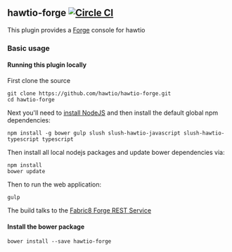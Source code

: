 hawtio-forge [![Circle CI](https://circleci.com/gh/hawtio/hawtio-forge.svg?style=svg)](https://circleci.com/gh/hawtio/hawtio-forge)
-----------------------------------------------------------------------------------------------------------------------------------

This plugin provides a [Forge](http://forge.jboss.org/) console for hawtio

### Basic usage

#### Running this plugin locally

First clone the source

```
git clone https://github.com/hawtio/hawtio-forge.git
cd hawtio-forge
```

Next you'll need to [install NodeJS](http://nodejs.org/download/) and then install the default global npm dependencies:

```
npm install -g bower gulp slush slush-hawtio-javascript slush-hawtio-typescript typescript
```

Then install all local nodejs packages and update bower dependencies via:

```
npm install
bower update
```

Then to run the web application:

```
gulp
```

The build talks to the [Fabric8 Forge REST Service](https://github.com/fabric8io/fabric8/tree/master/forge/fabric8-forge)

#### Install the bower package

`bower install --save hawtio-forge`
